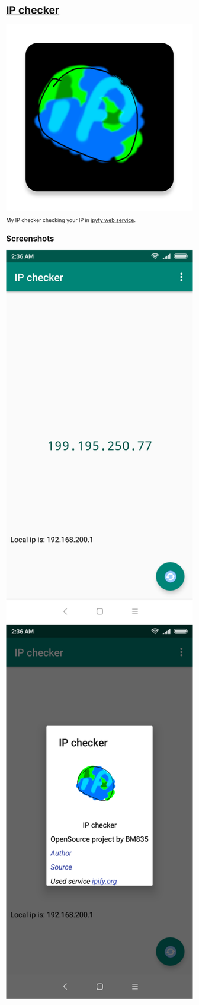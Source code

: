 # [IP checker](https://github.com/BM835/ip_checker/releases)
![icon](images/ico.png)

My IP checker checking your IP in [ipyfy web service](https://www.ipify.org/).

Screenshots
------------------------

![screenshot](images/scr2.png)
![screenshot2](images/scr1.png)
